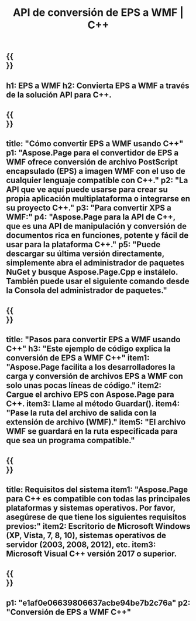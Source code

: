 ﻿---
translation: true
template: /_templates/_conversion-child-cpp.md
title: API de conversión de EPS a WMF | C++
url: /cpp/conversion/eps-to-wmf/
description: Conversión de EPS a WMF proporcionada por Aspose.Page para la solución API de C++. Funciona en C++ Runtime Environment para Windows de 32 bits, Windows de 64 bits y Linux de 64 bits.
informat: EPS
outformat: WMF
otherformats: XPS PS
---

{{<section banner>}}
---
h1: EPS a WMF
h2: Convierta EPS a WMF a través de la solución API para C++.
---

{{<section overview>}}
---
title: "Cómo convertir EPS a WMF usando C++"
p1: "Aspose.Page para el convertidor de EPS a WMF ofrece conversión de archivo PostScript encapsulado (EPS) a imagen WMF con el uso de cualquier lenguaje compatible con C++."
p2: "La API que ve aquí puede usarse para crear su propia aplicación multiplataforma o integrarse en su proyecto C++."
p3: "Para convertir XPS a WMF:"
p4: "Aspose.Page para la API de C++, que es una API de manipulación y conversión de documentos rica en funciones, potente y fácil de usar para la plataforma C++."
p5: "Puede descargar su última versión directamente, simplemente abra el administrador de paquetes NuGet y busque Aspose.Page.Cpp e instálelo. También puede usar el siguiente comando desde la Consola del administrador de paquetes."
---

{{<section feature1>}}
---
title: "Pasos para convertir EPS a WMF usando C++"
h3: "Este ejemplo de código explica la conversión de EPS a WMF C++"
item1: "Aspose.Page facilita a los desarrolladores la carga y conversión de archivos EPS a WMF con solo unas pocas líneas de código."
item2: Cargue el archivo EPS con Aspose.Page para C++.
item3: Llame al método Guardar().
item4: "Pase la ruta del archivo de salida con la extensión de archivo (WMF)."
item5: "El archivo WMF se guardará en la ruta especificada para que sea un programa compatible."
---

{{<section feature2>}}
---
title: Requisitos del sistema
item1: "Aspose.Page para C++ es compatible con todas las principales plataformas y sistemas operativos. Por favor, asegúrese de que tiene los siguientes requisitos previos:"
item2: Escritorio de Microsoft Windows (XP, Vista, 7, 8, 10), sistemas operativos de servidor (2003, 2008, 2012), etc.
item3: Microsoft Visual C++ versión 2017 o superior.
---

{{<section gist>}}
---
p1: "e1af0e06639806637acbe94be7b2c76a"
p2: "Conversión de EPS a WMF C++"
---
